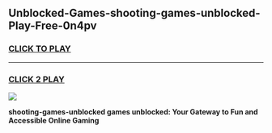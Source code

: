 
## Unblocked-Games-shooting-games-unblocked-Play-Free-0n4pv
<h3>
<a href="https://premium76.site?title=shooting-games-unblocked&ref=18A1">CLICK TO PLAY</a></h3>
<hr>

<h3>
<a href="https://premium76.site?title=shooting-games-unblocked&ref=18A1">CLICK 2 PLAY</a>
  
</h3>

<a href="https://premium76.site?title=shooting-games-unblocked&ref=18A1"><img src="https://clearcache.store/games.png"></a>


**shooting-games-unblocked games unblocked: Your Gateway to Fun and Accessible Online Gaming**
